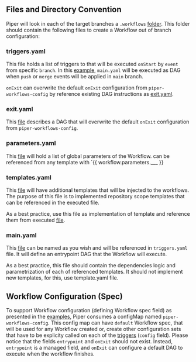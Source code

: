 ## Files and Directory Convention

Piper will look in each of the target branches a `.workflows` [folder](../examples/.workflows). This folder should contain the following files to create a Workflow out of branch configuration:

### triggers.yaml

This file holds a list of triggers to that will be executed `onStart` by `event` from specific `branch`. In this [example](../examples/.workflows/triggers.yaml), `main.yaml` will be executed as DAG when `push` or `merge` events will be applied in `main` branch. 

`onExit` can overwrite the default `onExit` configuration from `piper-workflows-config` by reference existing DAG instructions as [exit.yaml](../examples/.workflows/exit.yaml).

###  exit.yaml

This [file](../examples/.workflows/exit.yaml) describes a DAG that will overwrite the default `onExit` configuration from `piper-workflows-config`.

###  parameters.yaml

This [file](../examples/.workflows/parameters.yaml) will hold a list of global parameters of the Workflow. can be referenced from any template with `{{ workflow.parameters.___ }}

###  templates.yaml

This [file](../examples/.workflows/templates.yaml) will have additional templates that will be injected to the workflows. The purpose of this file is to implemented repository scope templates that can be referenced in the executed file. 

As a best practice, use this file as implementation of template and reference them from executed [file](../examples/.workflows/main.yaml).

###  main.yaml

This [file](../examples/.workflows/main.yaml) can be named as you wish and will be referenced in `triggers.yaml` file. It will define an entrypoint DAG that the Workflow will execute. 

As a best practice, this file should contain the dependencies logic and parametrization of each of referenced templates. It should not implement new templates, for this, use template.yaml file.

## Workflow Configuration (Spec)

To support Workflow configuration (defining Workflow spec field) as presented in the [examples](../examples/config.yaml), Piper consumes a configMap named `piper-workflows-config`. This config map can have `default` Workflow spec, that will be used for any Workflow created or, create other configuration sets that have to be explicity called on each of the [triggers](../examples/.workflows/triggers.yaml) (`config` field). Please notice that the fields `entrypoint` and `onExit` should not exist. Instead, `entrypoint` is a managed field, and `onExit` can configure a default DAG to execute when the workflow finishes.  


